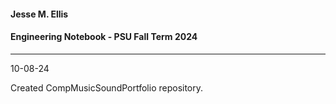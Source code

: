 #### Jesse M. Ellis
#### Engineering Notebook - PSU Fall Term 2024
---

10-08-24

Created CompMusicSoundPortfolio repository.